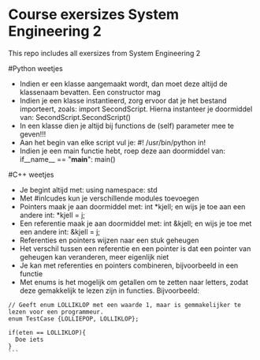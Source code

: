 Course exersizes System Engineering 2
===============

This repo includes all exersizes from System Engineering 2



#Python weetjes

- Indien er een klasse aangemaakt wordt, dan moet deze altijd de klassenaam bevatten. Een constructor mag
- Indien je een klasse instantieerd, zorg ervoor dat je het bestand importeert, zoals: import SecondScript. Hierna instanteer je doormiddel van: SecondScript.SecondScript()
- In een klasse dien je altijd bij functions de (self) parameter mee te geven!!!
- Aan het begin van elke script vul je: #! /usr/bin/python in!
- Indien je een main functie hebt, roep deze aan doormiddel van: if__name__ == "__main__": main()



#C++ weetjes

- Je begint altijd met: using namespace: std
- Met #inlcudes kun je verschillende modules toevoegen
- Pointers maak je aan doormiddel met: int *kjell; en wijs je toe aan een andere int: *kjell = j;
- Een referentie maak je aan doormiddel met: int &kjell; en wijs je toe met een andere int: &kjell = j;
- Referenties en pointers wijzen naar een stuk geheugen
- Het verschil tussen een referentie en een pointer is dat een pointer van geheugen kan veranderen, meer eigenlijk niet
- Je kan met referenties en pointers combineren, bijvoorbeeld in een functie
- Met enums is het mogelijk om getallen om te zetten naar letters, zodat deze gemakkelijk te lezen zijn in functies. Bijvoorbeeld:

````
// Geeft enum LOLLIKLOP met een waarde 1, maar is gemmakelijker te lezen voor een programmeur.
enum TestCase {LOLLIEPOP, LOLLIKLOP};

if(eten == LOLLIKLOP){
  Doe iets
}
```
